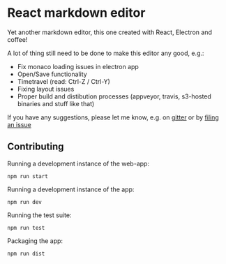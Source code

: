 # React markdown editor

Yet another markdown editor, this one created with React, Electron and coffee!

A lot of thing still need to be done to make this editor any good, e.g.:

* Fix monaco loading issues in electron app
* Open/Save functionality
* Timetravel (read: Ctrl-Z / Ctrl-Y)
* Fixing layout issues
* Proper build and distibution processes (appveyor, travis, s3-hosted binaries and stuff like that)

If you have any suggestions, please let me know, e.g. on [gitter](https://gitter.im/sandhje/react-markdown-editor) or by [filing an issue](https://github.com/sandhje/react-markdown-editor/issues)

## Contributing

Running a development instance of the web-app:

```
npm run start
```

Running a development instance of the app:

```
npm run dev
```

Running the test suite:

```
npm run test
```

Packaging the app:

```
npm run dist
```
